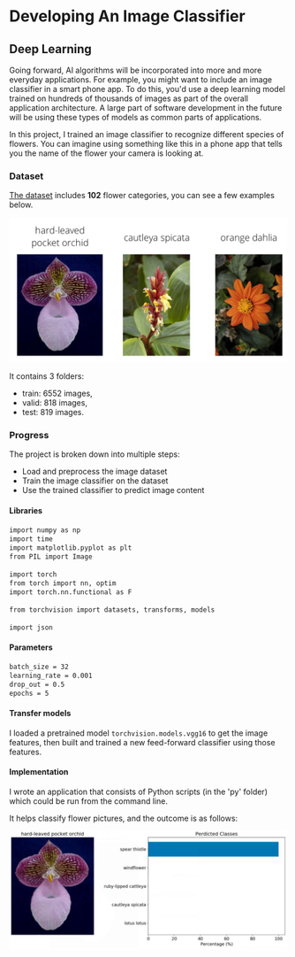 # Developing An Image Classifier
## Deep Learning

Going forward, AI algorithms will be incorporated into more and more everyday applications. For example, you might want to include an image classifier in a smart phone app. To do this, you'd use a deep learning model trained on hundreds of thousands of images as part of the overall application architecture. A large part of software development in the future will be using these types of models as common parts of applications.

In this project, I trained an image classifier to recognize different species of flowers. You can imagine using something like this in a phone app that tells you the name of the flower your camera is looking at.


### Dataset
[The dataset](http://www.robots.ox.ac.uk/~vgg/data/flowers/102/index.html) includes **102** flower categories, you can see a few examples below.

![sample_img](https://github.com/yanglinjing/dsnd_p2_img_classifier/blob/master/assets/Flowers.png)

It contains 3 folders:
- train: 6552 images,
- valid: 818 images,
- test: 819 images.

### Progress
The project is broken down into multiple steps:

* Load and preprocess the image dataset
* Train the image classifier on the dataset
* Use the trained classifier to predict image content

#### Libraries
```
import numpy as np
import time
import matplotlib.pyplot as plt
from PIL import Image

import torch
from torch import nn, optim
import torch.nn.functional as F

from torchvision import datasets, transforms, models

import json
```

#### Parameters
```
batch_size = 32
learning_rate = 0.001
drop_out = 0.5
epochs = 5
```
#### Transfer models
I loaded a pretrained model `torchvision.models.vgg16` to get the image features, then built and trained a new feed-forward classifier using those features.

#### Implementation
I wrote an application that consists of Python scripts (in the 'py' folder) which could be run from the command line.

It helps classify flower pictures, and the outcome is as follows:

![output](https://github.com/yanglinjing/dsnd_p2_img_classifier/blob/master/assets/output.png)
